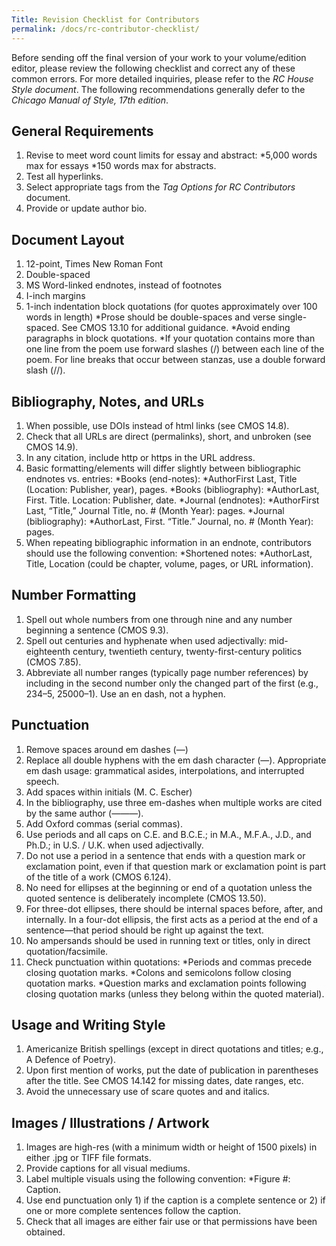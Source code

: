 ```yaml
---
Title: Revision Checklist for Contributors
permalink: /docs/rc-contributor-checklist/
---
```

Before sending off the final version of your work to your volume/edition editor, please review the following checklist and correct any of these common errors.
For more detailed inquiries, please refer to the *RC House Style document*. The following recommendations generally defer to the *Chicago Manual of Style, 17th edition*.

## General Requirements

1. Revise to meet word count limits for essay and abstract:
   *5,000 words max for essays
   *150 words max for abstracts.
2. Test all hyperlinks.
3. Select appropriate tags from the *Tag Options for RC Contributors* document.
4. Provide or update author bio.

## Document Layout

1. 12-point, Times New Roman Font
2. Double-spaced
3. MS Word-linked endnotes, instead of footnotes
4. I-inch margins
5. 1-inch indentation block quotations (for quotes approximately over 100 words in length)
  *Prose should be double-spaces and verse single-spaced. See CMOS 13.10  for additional guidance.
  *Avoid ending paragraphs in block quotations.
  *If your quotation contains more than one line from the poem use forward slashes (/) between each line of the poem. For line breaks that occur between stanzas, use a double forward slash (//).

## Bibliography, Notes, and URLs

1. When possible, use DOIs instead of html links (see CMOS 14.8).
2. Check that all URLs are direct (permalinks), short, and unbroken (see CMOS 14.9).
3. In any citation, include http or https in the URL address.
4. Basic formatting/elements will differ slightly between bibliographic endnotes vs. entries:
  *Books (end-notes):
    *AuthorFirst Last, Title (Location: Publisher, year), pages.
  *Books (bibliography):
    *AuthorLast, First. Title. Location: Publisher, date.
  *Journal (endnotes):
    *AuthorFirst Last, “Title,” Journal Title, no. # (Month Year): pages.
  *Journal (bibliography):
    *AuthorLast, First. “Title.” Journal, no. # (Month Year): pages.
5. When repeating bibliographic information in an endnote, contributors should use the following convention:
  *Shortened notes:
    *AuthorLast, Title, Location (could be chapter, volume, pages, or URL information).

## Number Formatting

1. Spell out whole numbers from one through nine and any number beginning a sentence (CMOS 9.3).
2. Spell out centuries and hyphenate when used adjectivally: mid-eighteenth century, twentieth century, twenty-first-century politics (CMOS 7.85).
3. Abbreviate all number ranges (typically page number references) by including in the second number only the changed part of the first (e.g., 234–5, 25000–1). Use an en dash, not a hyphen.

## Punctuation

1. Remove spaces around em dashes  (—)
2. Replace all double hyphens with the em dash character (—). Appropriate em dash usage: grammatical asides, interpolations, and interrupted speech.
3. Add spaces within initials (M. C. Escher)
4. In the bibliography, use three em-dashes when multiple works are cited by the same author (———).
5. Add Oxford commas (serial commas).
6. Use periods and all caps on C.E. and B.C.E.; in M.A., M.F.A., J.D., and Ph.D.; in U.S. / U.K. when used adjectivally.
7. Do not use a period in a sentence that ends with a question mark or exclamation point, even if that question mark or exclamation point is part of the title of a work (CMOS 6.124).
8. No need for ellipses at the beginning or end of a quotation unless the quoted sentence is deliberately incomplete (CMOS 13.50).
9. For three-dot ellipses, there should be internal spaces before, after, and internally. In a four-dot ellipsis, the first acts as a period at the end of a sentence—that period should be right up against the text.
10. No ampersands should be used in running text or titles, only in direct quotation/facsimile.
11. Check punctuation within quotations:
  *Periods and commas precede closing quotation marks.
  *Colons and semicolons follow closing quotation marks.
  *Question marks and exclamation points following closing quotation marks (unless they belong within the quoted material).

## Usage and Writing Style

1. Americanize British spellings (except in direct quotations and titles; e.g., A Defence of Poetry).
2. Upon first mention of works, put the date of publication in parentheses after the title. See CMOS 14.142 for missing dates, date ranges, etc.
3. Avoid the unnecessary use of scare quotes and and italics.

## Images / Illustrations / Artwork

1. Images are high-res (with a minimum width or height of 1500 pixels) in either .jpg or TIFF file formats.
2. Provide captions for all visual mediums.
3. Label multiple visuals using the following convention:
   *Figure #: Caption.
4. Use end punctuation only 1) if the caption is a complete sentence or 2) if one or more complete sentences follow the caption.
5. Check that all images are either fair use or that permissions have been obtained.

